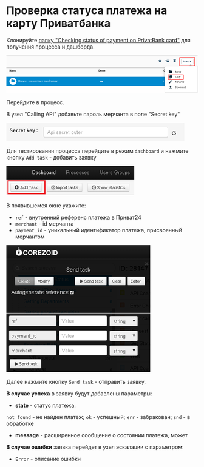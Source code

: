 # Проверка статуса платежа на карту Приватбанка

Клонируйте [папку "Checking status of payment on PrivatBank card"](https://admin.corezoid.com/folder/conv/6081) для получения процесса и дашборда.

![](../img/copy_folder.png)

Перейдите в процесс.

В узел "Calling API" добавьте пароль мерчанта в поле "Secret key"

![](../img/secret.png)

Для тестирования процесса перейдите в режим `dashboard` и нажмите кнопку `Add task` - добавить заявку

![](../img/mandrill_dashboard.png)

В появившемся окне укажите:
*   `ref` - внутренний референс платежа в Приват24
*   `merchant` - id мерчанта
*   `payment_id` - уникальный идентификатор платежа, присвоенный мерчантом

![](../img/check.png)

Далее нажмите кнопку `Send task` - отправить заявку.

**В случае успеха** в заявку будут добавлены параметры:

* **state** - статус платежа:

`not found` - не найден платеж; `ok` - успешный; `err` - забракован; `snd` - в обработке


* **message** - расширенное сообщение о состоянии платежа, может

**В случае ошибки** заявка перейдет в узел эскалации с параметром:
* `Error` - описание ошибки

